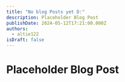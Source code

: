 ```yaml
---
title: "No blog Posts yet D:"
description: Placeholder Blog Post
publishDate: 2024-05-12T17:21:00.000Z
authors:
  - altie122
isDraft: false
---
```

# Placeholder Blog Post
